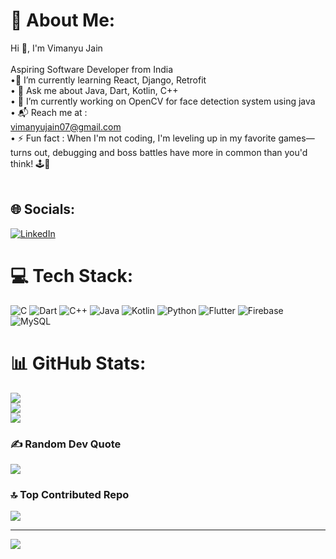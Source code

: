 # 💫 About Me:
Hi 👋, I'm Vimanyu Jain<br><br>Aspiring Software Developer from India<br>   •🌱 I’m currently learning React, Django, Retrofit<br>   • 💬 Ask me about Java, Dart, Kotlin, C++<br>   • 🔭 I’m currently working on OpenCV for face detection system using java<br>   • 📬 Reach me at :<br>        vimanyujain07@gmail.com<br>   • ⚡ Fun fact : When I'm not coding, I'm leveling up in my favorite games—turns out, debugging and boss battles have more in common than you'd think! 🕹️👾<br><br>


## 🌐 Socials:
[![LinkedIn](https://img.shields.io/badge/LinkedIn-%230077B5.svg?logo=linkedin&logoColor=white)](https://www.linkedin.com/in/vimanyu-jain-32a79628a/) 

# 💻 Tech Stack:
![C](https://img.shields.io/badge/c-%2300599C.svg?style=for-the-badge&logo=c&logoColor=white) ![Dart](https://img.shields.io/badge/dart-%230175C2.svg?style=for-the-badge&logo=dart&logoColor=white) ![C++](https://img.shields.io/badge/c++-%2300599C.svg?style=for-the-badge&logo=c%2B%2B&logoColor=white) ![Java](https://img.shields.io/badge/java-%23ED8B00.svg?style=for-the-badge&logo=openjdk&logoColor=white) ![Kotlin](https://img.shields.io/badge/kotlin-%237F52FF.svg?style=for-the-badge&logo=kotlin&logoColor=white) ![Python](https://img.shields.io/badge/python-3670A0?style=for-the-badge&logo=python&logoColor=ffdd54) ![Flutter](https://img.shields.io/badge/Flutter-%2302569B.svg?style=for-the-badge&logo=Flutter&logoColor=white) ![Firebase](https://img.shields.io/badge/firebase-a08021?style=for-the-badge&logo=firebase&logoColor=ffcd34) ![MySQL](https://img.shields.io/badge/mysql-4479A1.svg?style=for-the-badge&logo=mysql&logoColor=white)
# 📊 GitHub Stats:
![](https://github-readme-stats.vercel.app/api?username=FLUXY01&theme=dark&hide_border=false&include_all_commits=true&count_private=false)<br/>
![](https://github-readme-streak-stats.herokuapp.com/?user=FLUXY01&theme=dark&hide_border=false)<br/>
![](https://github-readme-stats.vercel.app/api/top-langs/?username=FLUXY01&theme=dark&hide_border=false&include_all_commits=true&count_private=false&layout=compact)

### ✍️ Random Dev Quote
![](https://quotes-github-readme.vercel.app/api?type=horizontal&theme=radical)

### 🔝 Top Contributed Repo
![](https://github-contributor-stats.vercel.app/api?username=FLUXY01&limit=5&theme=dark&combine_all_yearly_contributions=true)

---
[![](https://visitcount.itsvg.in/api?id=FLUXY01&icon=0&color=0)](https://visitcount.itsvg.in)

<!-- Proudly created with GPRM ( https://gprm.itsvg.in ) -->
